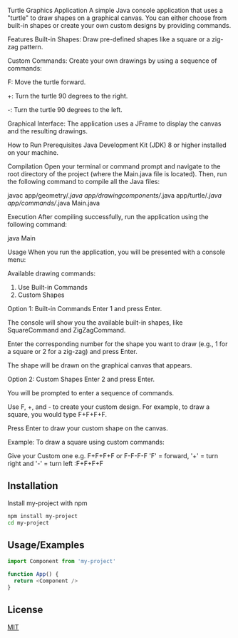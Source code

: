 Turtle Graphics Application
A simple Java console application that uses a "turtle" to draw shapes on a graphical canvas. You can either choose from built-in shapes or create your own custom designs by providing commands.

Features
Built-in Shapes: Draw pre-defined shapes like a square or a zig-zag pattern.

Custom Commands: Create your own drawings by using a sequence of commands:

F: Move the turtle forward.

+: Turn the turtle 90 degrees to the right.

-: Turn the turtle 90 degrees to the left.

Graphical Interface: The application uses a JFrame to display the canvas and the resulting drawings.

How to Run
Prerequisites
Java Development Kit (JDK) 8 or higher installed on your machine.

Compilation
Open your terminal or command prompt and navigate to the root directory of the project (where the Main.java file is located). Then, run the following command to compile all the Java files:

javac app/geometry/*.java app/drawingcomponents/*.java app/turtle/*.java app/commands/*.java Main.java

Execution
After compiling successfully, run the application using the following command:

java Main

Usage
When you run the application, you will be presented with a console menu:

Available drawing commands: 
 1. Use Built-in Commands 
 2. Custom Shapes

Option 1: Built-in Commands
Enter 1 and press Enter.

The console will show you the available built-in shapes, like SquareCommand and ZigZagCommand.

Enter the corresponding number for the shape you want to draw (e.g., 1 for a square or 2 for a zig-zag) and press Enter.

The shape will be drawn on the graphical canvas that appears.

Option 2: Custom Shapes
Enter 2 and press Enter.

You will be prompted to enter a sequence of commands.

Use F, +, and - to create your custom design. For example, to draw a square, you would type F+F+F+F.

Press Enter to draw your custom shape on the canvas.

Example:
To draw a square using custom commands:

Give your Custom one e.g. F+F+F+F or F-F-F-F 
 'F' = forward, '+' = turn right and '-' = turn left
 :F+F+F+F


## Installation

Install my-project with npm

```bash
npm install my-project
cd my-project
```

## Usage/Examples

```javascript
import Component from 'my-project'

function App() {
  return <Component />
}
```

## License

[MIT](https://choosealicense.com/licenses/mit/)
